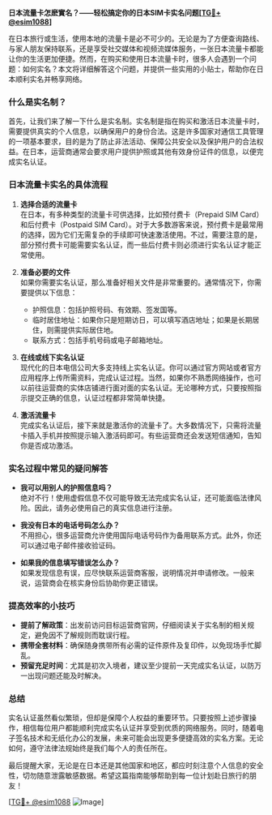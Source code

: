**日本流量卡怎麽實名？——轻松搞定你的日本SIM卡实名问题[[TG💪+ @esim1088](https://t.me/s/esim1088)]**

在日本旅行或生活，使用本地的流量卡是必不可少的。无论是为了方便查询路线、与家人朋友保持联系，还是享受社交媒体和视频流媒体服务，一张日本流量卡都能让你的生活更加便捷。然而，在购买和使用日本流量卡时，很多人会遇到一个问题：如何实名？本文将详细解答这个问题，并提供一些实用的小贴士，帮助你在日本顺利实名并畅享网络。

### 什么是实名制？

首先，让我们来了解一下什么是实名制。实名制是指在购买和激活日本流量卡时，需要提供真实的个人信息，以确保用户的身份合法。这是许多国家对通信工具管理的一项基本要求，目的是为了防止非法活动、保障公共安全以及保护用户的合法权益。在日本，运营商通常会要求用户提供护照或其他有效身份证件的信息，以便完成实名认证。

### 日本流量卡实名的具体流程

1. **选择合适的流量卡**  
   在日本，有多种类型的流量卡可供选择，比如预付费卡（Prepaid SIM Card）和后付费卡（Postpaid SIM Card）。对于大多数游客来说，预付费卡是最常用的选择，因为它们无需复杂的手续即可快速激活使用。不过，需要注意的是，部分预付费卡可能需要实名认证，而一些后付费卡则必须进行实名认证才能正常使用。

2. **准备必要的文件**  
   如果你需要实名认证，那么准备好相关文件是非常重要的。通常情况下，你需要提供以下信息：
   - 护照信息：包括护照号码、有效期、签发国等。
   - 临时居住地址：如果你只是短期访日，可以填写酒店地址；如果是长期居住，则需提供实际居住地。
   - 联系方式：包括手机号码或电子邮箱地址。

3. **在线或线下实名认证**  
   现代化的日本电信公司大多支持线上实名认证。你可以通过官方网站或者官方应用程序上传所需资料，完成认证过程。当然，如果你不熟悉网络操作，也可以前往运营商的实体店铺进行面对面的实名认证。无论哪种方式，只要按照指示提交正确的信息，认证过程都非常简单快捷。

4. **激活流量卡**  
   完成实名认证后，接下来就是激活你的流量卡了。大多数情况下，只需将流量卡插入手机并按照提示输入激活码即可。有些运营商还会发送短信通知，告知你是否成功激活。

### 实名过程中常见的疑问解答

- **我可以用别人的护照信息吗？**  
  绝对不行！使用虚假信息不仅可能导致无法完成实名认证，还可能面临法律风险。因此，请务必使用自己的真实信息进行注册。

- **我没有日本的电话号码怎么办？**  
  不用担心，很多运营商允许使用国际电话号码作为备用联系方式。此外，你还可以通过电子邮件接收验证码。

- **如果我的信息填写错误怎么办？**  
  如果发现信息有误，应尽快联系运营商客服，说明情况并申请修改。一般来说，运营商会在核实身份后协助你更正错误。

### 提高效率的小技巧

- **提前了解政策**：出发前访问目标运营商官网，仔细阅读关于实名制的相关规定，避免因不了解规则而耽误行程。
- **携带全套材料**：确保随身携带所有必需的证件原件及复印件，以免现场手忙脚乱。
- **预留充足时间**：尤其是初次入境者，建议至少提前一天完成实名认证，以防万一出现问题还能及时解决。

### 总结

实名认证虽然看似繁琐，但却是保障个人权益的重要环节。只要按照上述步骤操作，相信每位用户都能顺利完成实名认证并享受到优质的网络服务。同时，随着电子签名技术和无纸化办公的发展，未来可能会出现更多便捷高效的实名方案。无论如何，遵守法律法规始终是我们每个人的责任所在。

最后提醒大家，无论是在日本还是其他国家和地区，都应时刻注意个人信息的安全性，切勿随意泄露敏感数据。希望这篇指南能够帮助到每一位计划赴日旅行的朋友！

[[TG💪+ @esim1088](https://t.me/s/esim1088) ![Image](https://i.postimg.cc/4NQfJmqS/Snipaste-2025-05-13-00-14-12.png)]